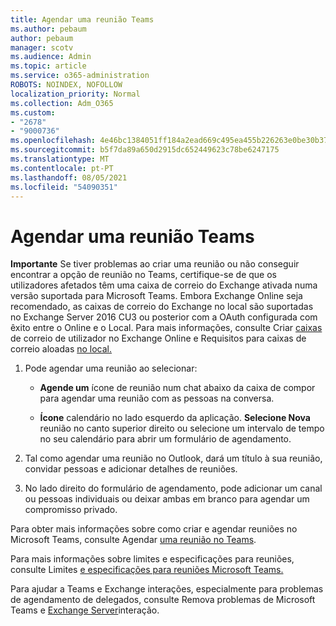 ```yaml
---
title: Agendar uma reunião Teams
ms.author: pebaum
author: pebaum
manager: scotv
ms.audience: Admin
ms.topic: article
ms.service: o365-administration
ROBOTS: NOINDEX, NOFOLLOW
localization_priority: Normal
ms.collection: Adm_O365
ms.custom:
- "2678"
- "9000736"
ms.openlocfilehash: 4e46bc1384051ff184a2ead669c495ea455b226263e0be30b37a339151d810a4
ms.sourcegitcommit: b5f7da89a650d2915dc652449623c78be6247175
ms.translationtype: MT
ms.contentlocale: pt-PT
ms.lasthandoff: 08/05/2021
ms.locfileid: "54090351"
---
```

# <a name="schedule-a-meeting-in-teams"></a>Agendar uma reunião Teams

**Importante** Se tiver problemas ao criar uma reunião ou não conseguir encontrar a opção de reunião no Teams, certifique-se de que os utilizadores afetados têm uma caixa de correio do Exchange ativada numa versão suportada para Microsoft Teams. Embora Exchange Online seja recomendado, as caixas de correio do Exchange no local são suportadas no Exchange Server 2016 CU3 ou posterior com a OAuth configurada com êxito entre o Online e o Local. Para mais informações, consulte Criar [caixas](https://docs.microsoft.com/exchange/recipients-in-exchange-online/create-user-mailboxes) de correio de utilizador no Exchange Online e Requisitos para caixas de correio aloadas [no local.](https://docs.microsoft.com/microsoftteams/exchange-teams-interact#requirements-for-mailboxes-hosted-on-premises) 

1. Pode agendar uma reunião ao selecionar:

    - **Agende um** ícone de reunião num chat abaixo da caixa de compor para agendar uma reunião com as pessoas na conversa.

    - **Ícone** calendário no lado esquerdo da aplicação. **Selecione Nova** reunião no canto superior direito ou selecione um intervalo de tempo no seu calendário para abrir um formulário de agendamento.

2. Tal como agendar uma reunião no Outlook, dará um título à sua reunião, convidar pessoas e adicionar detalhes de reuniões.

3. No lado direito do formulário de agendamento, pode adicionar um canal ou pessoas individuais ou deixar ambas em branco para agendar um compromisso privado.

Para obter mais informações sobre como criar e agendar reuniões no Microsoft Teams, consulte Agendar [uma reunião no Teams](https://support.office.com/article/Schedule-a-meeting-in-Teams-943507a9-8583-4c58-b5d2-8ec8265e04e5).

Para mais informações sobre limites e especificações para reuniões, consulte Limites [e especificações para reuniões Microsoft Teams.](https://docs.microsoft.com/microsoftteams/limits-specifications-teams#meetings-and-calls)

Para ajudar a Teams e Exchange interações, especialmente para problemas de agendamento de delegados, consulte Remova problemas de Microsoft Teams e [Exchange Server](https://docs.microsoft.com/microsoftteams/troubleshoot/known-issues/teams-exchange-interaction-issue)interação.